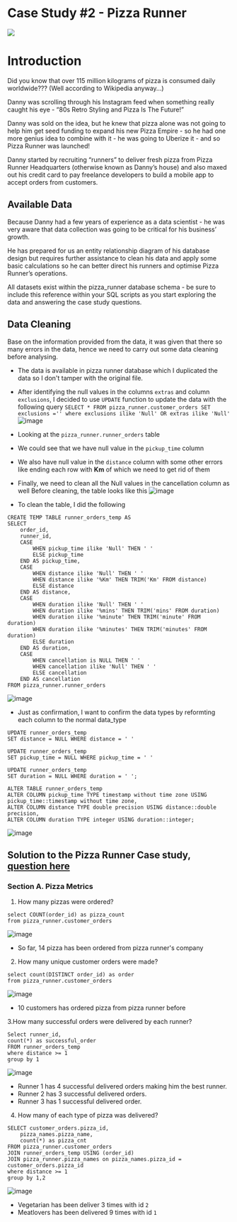# Case Study #2 - Pizza Runner
![](https://8weeksqlchallenge.com/images/case-study-designs/2.png)
# Introduction
Did you know that over 115 million kilograms of pizza is consumed daily worldwide??? (Well according to Wikipedia anyway…)

Danny was scrolling through his Instagram feed when something really caught his eye - “80s Retro Styling and Pizza Is The Future!”

Danny was sold on the idea, but he knew that pizza alone was not going to help him get seed funding to expand his new Pizza Empire - so he had one more genius idea to combine with it - he was going to Uberize it - and so Pizza Runner was launched!

Danny started by recruiting “runners” to deliver fresh pizza from Pizza Runner Headquarters (otherwise known as Danny’s house) and also maxed out his credit card to pay freelance developers to build a mobile app to accept orders from customers.

## Available Data
Because Danny had a few years of experience as a data scientist - he was very aware that data collection was going to be critical for his business’ growth.

He has prepared for us an entity relationship diagram of his database design but requires further assistance to clean his data and apply some basic calculations so he can better direct his runners and optimise Pizza Runner’s operations.

All datasets exist within the pizza_runner database schema - be sure to include this reference within your SQL scripts as you start exploring the data and answering the case study questions.

## Data Cleaning
Base on the information provided from the data, it was given that there so many errors in the data, hence we need to carry out some data cleaning before analysing.
- The data is available in pizza runner database which I duplicated the data so I don't tamper with the original file.
- After identifying the null values in the columns `extras` and column `exclusions`, I decided to use  `UPDATE` function to update the data with the following query
`
SELECT * FROM pizza_runner.customer_orders
SET exclusions =''
where exclusions ilike 'Null'
OR extras ilike 'Null'
`
![image](https://github.com/Latsan/8-Weekls-SQL-Case-Study/assets/78388641/ae0d5928-1c8b-4942-9cdd-ada86a7e655e)

- Looking at the `pizza_runner.runner_orders` table
- We could see that we have null value in the `pickup_time` column
- We also have null value in the `distance` column with some other errors like ending each row with **Km** of which we need to get rid of them
- Finally, we need to clean all the Null values in the cancellation column as well
Before cleaning, the table looks like this
![image](https://github.com/Latsan/8-Weekls-SQL-Case-Study/assets/78388641/369f911e-177e-4221-91ba-00a4c182cb2c)

- To clean the table, I did the following
```
CREATE TEMP TABLE runner_orders_temp AS
SELECT
	order_id,
	runner_id,
	CASE 
		WHEN pickup_time ilike 'Null' THEN ' '
		ELSE pickup_time
	END AS pickup_time,
	CASE
		WHEN distance ilike 'Null' THEN ' '
		WHEN distance ilike '%Km' THEN TRIM('Km' FROM distance)
		ELSE distance
	END AS distance,
	CASE
		WHEN duration ilike 'Null' THEN ' ' 
		WHEN duration ilike '%mins' THEN TRIM('mins' FROM duration)
		WHEN duration ilike '%minute' THEN TRIM('minute' FROM duration)
		WHEN duration ilike '%minutes' THEN TRIM('minutes' FROM duration)
		ELSE duration
	END AS duration,
	CASE 
		WHEN cancellation is NULL THEN ' '
		WHEN cancellation ilike 'Null' THEN ' '
		ELSE cancellation
	END AS cancellation
FROM pizza_runner.runner_orders
```
![image](https://github.com/Latsan/8-Weekls-SQL-Case-Study/assets/78388641/61bd01bf-9946-4fa7-aad2-87de285805e4)
- Just as confirmation, I want to confirm the data types by reformting each column to the normal data_type
```
UPDATE runner_orders_temp
SET distance = NULL WHERE distance = ' '

UPDATE runner_orders_temp
SET pickup_time = NULL WHERE pickup_time = ' '

UPDATE runner_orders_temp
SET duration = NULL WHERE duration = ' ';

ALTER TABLE runner_orders_temp
ALTER COLUMN pickup_time TYPE timestamp without time zone USING pickup_time::timestamp without time zone,
ALTER COLUMN distance TYPE double precision USING distance::double precision,
ALTER COLUMN duration TYPE integer USING duration::integer;

```
![image](https://github.com/Latsan/8-Weekls-SQL-Case-Study/assets/78388641/f39b00dc-eb10-4202-a3a2-5ac025db495c)







## Solution to the Pizza Runner Case study, [question here](https://8weeksqlchallenge.com/case-study-2/)
### Section A. Pizza Metrics
1. How many pizzas were ordered?
```
select COUNT(order_id) as pizza_count
from pizza_runner.customer_orders
```
![image](https://github.com/Latsan/8-Weekls-SQL-Case-Study/assets/78388641/d67a4134-16b0-41ec-9a8b-9009679f205d)
- So far, 14 pizza has been ordered from pizza runner's company

2. How many unique customer orders were made?
```
select count(DISTINCT order_id) as order
from pizza_runner.customer_orders
```
![image](https://github.com/Latsan/8-Weekls-SQL-Case-Study/assets/78388641/0d642290-e157-420a-8ed4-7de05b30d264)


- 10 customers has ordered pizza from pizza runner before

3.How many successful orders were delivered by each runner?
```
Select runner_id,
count(*) as successful_order
FROM runner_orders_temp
where distance >= 1
group by 1
```
![image](https://github.com/Latsan/8-Weekls-SQL-Case-Study/assets/78388641/e29f8526-6655-4fa3-9415-592d1622719a)
- Runner 1 has 4 successful delivered orders making him the best runner.
- Runner 2 has 3 successful delivered orders.
- Runner 3 has 1 successful delivered order.

4. How many of each type of pizza was delivered?
```
SELECT customer_orders.pizza_id,
	pizza_names.pizza_name,
	count(*) as pizza_cnt
FROM pizza_runner.customer_orders
JOIN runner_orders_temp USING (order_id)
JOIN pizza_runner.pizza_names on pizza_names.pizza_id = customer_orders.pizza_id
where distance >= 1
group by 1,2
```
![image](https://github.com/Latsan/8-Weekls-SQL-Case-Study/assets/78388641/566395f1-ea44-4305-971c-64701f974316)
- Vegetarian has been deliver 3 times with id `2`
- Meatlovers has been delivered 9 times with id `1`
 
   



